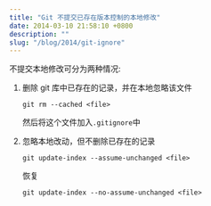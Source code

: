 ```yaml
---
title: "Git 不提交已存在版本控制的本地修改"
date: 2014-03-10 21:58:10 +0800
description: ""
slug: "/blog/2014/git-ignore"
---
```


不提交本地修改可分为两种情况:

1. 删除 git 库中已存在的记录，并在本地忽略该文件

   ```
   git rm --cached <file>
   ```

   然后将这个文件加入`.gitignore`中

2. 忽略本地改动，但不删除已存在的记录

   ```
   git update-index --assume-unchanged <file>
   ```

   恢复

   ```
   git update-index --no-assume-unchanged <file>
   ```
